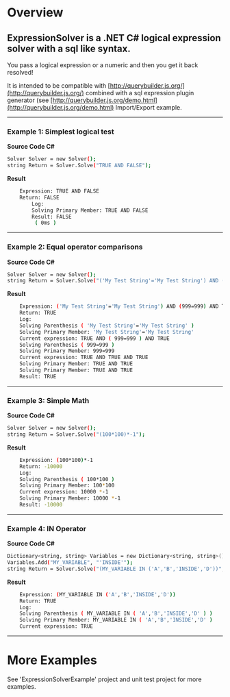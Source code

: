 # Overview
## ExpressionSolver is a .NET C# logical expression solver with a sql like syntax.

You pass a logical expression or a numeric and then you get it back resolved!

It is intended to be compatible with [http://querybuilder.js.org/](http://querybuilder.js.org/) combined with a sql expression plugin generator (see [http://querybuilder.js.org/demo.html](http://querybuilder.js.org/demo.html) Import/Export example.

***

### Example 1: Simplest logical test

**Source Code C#**
```sh
Solver Solver = new Solver();
string Return = Solver.Solve("TRUE AND FALSE");
```
**Result**
```sh
	Expression: TRUE AND FALSE
	Return: FALSE
        Log:
        Solving Primary Member: TRUE AND FALSE
        Result: FALSE
         ( 0ms )
```

***

### Example 2: Equal operator comparisons
**Source Code C#**
```sh
Solver Solver = new Solver();
string Return = Solver.Solve("('My Test String'='My Test String') AND (999=999) AND TRUE");
```
**Result**
```sh
	Expression: ('My Test String'='My Test String') AND (999=999) AND TRUE
	Return: TRUE
	Log:
	Solving Parenthesis ( 'My Test String'='My Test String' )
	Solving Primary Member: 'My Test String'='My Test String'
	Current expression: TRUE AND ( 999=999 ) AND TRUE
	Solving Parenthesis ( 999=999 )
	Solving Primary Member: 999=999
	Current expression: TRUE AND TRUE AND TRUE
	Solving Primary Member: TRUE AND TRUE
	Solving Primary Member: TRUE AND TRUE
	Result: TRUE
```

***

### Example 3: Simple Math
**Source Code C#**
```sh
Solver Solver = new Solver();
string Return = Solver.Solve("(100*100)*-1");
```
**Result**
```sh
	Expression: (100*100)*-1
	Return: -10000
	Log:
	Solving Parenthesis ( 100*100 )
	Solving Primary Member: 100*100
	Current expression: 10000 *-1
	Solving Primary Member: 10000 *-1
	Result: -10000
```

***

### Example 4: IN Operator
**Source Code C#**
```sh
Dictionary<string, string> Variables = new Dictionary<string, string>();
Variables.Add("MY_VARIABLE", "'INSIDE'");
string Return = Solver.Solve("(MY_VARIABLE IN ('A','B','INSIDE','D'))",Variables);
```
**Result**
```sh
	Expression: (MY_VARIABLE IN ('A','B','INSIDE','D'))
	Return: TRUE
	Log:
	Solving Parenthesis ( MY_VARIABLE IN ( 'A','B','INSIDE','D' ) )
	Solving Primary Member: MY_VARIABLE IN ( 'A','B','INSIDE','D' )
	Current expression: TRUE
```

***

# More Examples
See 'ExpressionSolverExample' project and unit test project for more examples.